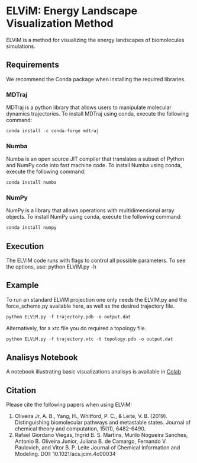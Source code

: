 # ELViM: Energy Landscape Visualization Method

ELViM is a method for visualizing the energy landscapes of biomolecules simulations.

## Requirements
We recommend the Conda package when installing the required libraries.

### MDTraj
MDTraj is a python library that allows users to manipulate molecular dynamics trajectories. 
To install MDTraj using conda, execute the following command:

```python
conda install -c conda-forge mdtraj
```
### Numba
Numba is an open source JIT compiler that translates a subset of Python and NumPy code into fast machine code.
To install Numba using conda, execute the following command:

```python
conda install numba
```
### NumPy
NumPy is a library that allows operations with multidimensional array objects. 
To install NumPy using conda, execute the following command:


```python
conda install numpy
```

## Execution
The ELViM code runs with flags to control all possible parameters. To see the options, use:
python ELViM.py -h

## Example
To run an standard ELViM projection one only needs the ELVIM.py and the force_scheme.py available here, as well as the desired trajectory file.

```python
python ELViM.py -f trajectory.pdb -o output.dat
```
Alternatively, for a xtc file you do required a topology file.

```python
python ELViM.py -f trajectory.xtc -t topology.pdb -o output.dat
```

## Analisys Notebook

A notebook illustrating basic visualizations analisys is available in [Colab](https://colab.research.google.com/drive/1ESfxUaycZKsxoPmcTHsRBfGyJRCRlp_U?usp=sharing)

## Citation
Please cite the following papers when using ELViM:

1. Oliveira Jr, A. B., Yang, H., Whitford, P. C., & Leite, V. B. (2019). Distinguishing biomolecular pathways and metastable states. Journal of chemical theory and computation, 15(11), 6482-6490. 
2. Rafael Giordano Viegas, Ingrid B. S. Martins, Murilo Nogueira Sanches, Antonio B. Oliveira Junior, Juliana B. de Camargo, Fernando V. Paulovich, and Vitor B. P. Leite
Journal of Chemical Information and Modeling. DOI: 10.1021/acs.jcim.4c00034 
